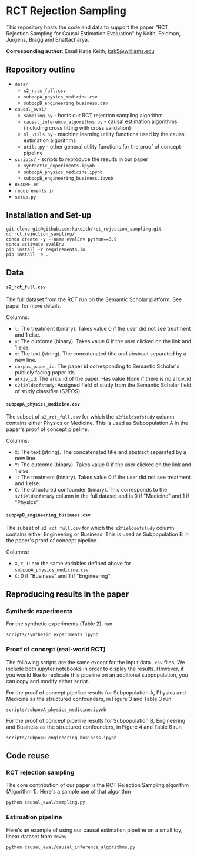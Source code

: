 # RCT Rejection Sampling

This repository hosts the code and data to support the paper "RCT Rejection Sampling for Causal Estimation Evaluation" by Keith, Feldman, Jurgens, Bragg and Bhattacharya.

**Corresponding author**: Email Katie Keith, kak5@williams.edu

## Repository outline

- `data/`
  - `s2_rcts_full.csv`
  - `subpopA_physics_medicine.csv`
  - `subpopB_engineering_business.csv`
- `causal_eval/`
  - `sampling.py` - hosts our RCT rejection sampling algorithm
  - `causal_inference_algorithms.py` - causal estimation algorithms (including cross fitting with cross validation)
  - `ml_utils.py` - machine learning utility functions used by the causal estimation algorithms
  - `utils.py` - other general utility functions for the proof of concept pipeline
- `scripts/` - scripts to reproduce the results in our paper
  - `synthetic_experiments.ipynb`
  - `subpopA_physics_medicine.ipynb`
  - `subpopB_engineering_business.ipynb`
- `README.md`
- `requirements.in`
- `setup.py`

## Installation and Set-up

```
git clone git@github.com:kakeith/rct_rejection_sampling.git
cd rct_rejection_sampling/
conda create -y --name evalEnv python==3.9
conda activate evalEnv
pip install -r requirements.in
pip install -e .
```

## Data

#### `s2_rct_full.csv`

The full dataset from the RCT run on the Semantic Scholar platform. See paper for more details.

Columns:

- `t`: The treatment (binary). Takes value 0 if the user did not see treatment and 1 else.
- `y`: The outcome (binary). Takes value 0 if the user clicked on the link and 1 else.
- `x`: The text (string). The concatenated title and abstract separated by a new line.
- `corpus_paper_id`: The paper id corresponding to Semantic Scholar's publicly facing paper ids.
- `arxiv_id`: The arxiv id of the paper. Has value None if there is no arxiv_id
- `s2fieldsofstudy`: Assigned field of study from the Semantic Scholar field of study classifier (S2FOS).

#### `subpopA_physics_medicine.csv`

The subset of `s2_rct_full.csv` for which the `s2fieldsofstudy` column contains either Physics or Medicine. This is used as Subpopulation A in the paper's proof of concept pipeline.

Columns:

- `X`: The text (string). The concatenated title and abstract separated by a new line.
- `Y`: The outcome (binary). Takes value 0 if the user clicked on the link and 1 else.
- `T`: The treatment (binary). Takes value 0 if the user did not see treatment and 1 else.
- `C`: The structured confounder (binary). This corresponds to the `s2fieldsofstudy` column in the full dataset and is 0 if "Medicine" and 1 if "Physics"

#### `subpopB_engineering_business.csv`

The subset of `s2_rct_full.csv` for which the `s2fieldsofstudy` column contains either Engineering or Business. This is used as Subpopulation B in the paper's proof of concept pipeline.

Columns:

- `X`, `Y`, `T`: are the same variables defined above for `subpopA_physics_medicine.csv`
- `C`: 0 if "Business" and 1 if "Engineering"

## Reproducing results in the paper

### Synthetic experiments

For the synthetic experiments (Table 2), run

```
scripts/synthetic_experiments.ipynb
```

### Proof of concept (real-world RCT)

The following scripts are the same except for the input data `.csv` files. We include both jupyter notebooks in order to display the results. However, if you would like to replicate this pipeline on an additional subpopulation, you can copy and modify either script.

For the proof of concept pipeline results for Subpopulation A, Physics and Medicine as the structured confounders, in Figure 3 and Table 3 run

```
scripts/subpopA_physics_medicine.ipynb
```

For the proof of concept pipeline results for Subpopulation B, Engineering and Business as the structured confounders, in Figure 4 and Table 6 run

```
scripts/subpopB_engineering_business.ipynb
```

## Code reuse

### RCT rejection sampling

The core contribution of our paper is the RCT Rejection Sampling algorithm (Algorithm 1). Here's a sample use of that algorithm

```
python causal_eval/sampling.py
```

### Estimation pipeline

Here's an example of using our causal estimation pipeline on a small toy, linear dataset from `dowhy`

```
python causal_eval/causal_inference_algorithms.py
```
